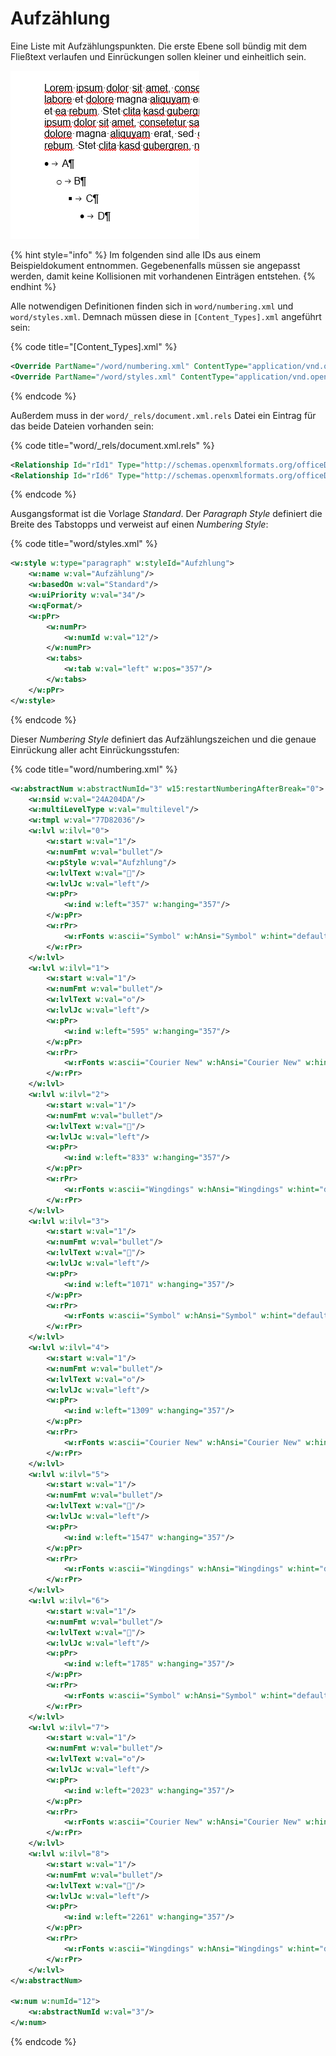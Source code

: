 # Aufzählung

Eine Liste mit Aufzählungspunkten. Die erste Ebene soll bündig mit dem Fließtext verlaufen und Einrückungen sollen kleiner und einheitlich sein.

![](<../../.gitbook/assets/image (1) (1).png>)

{% hint style="info" %}
Im folgenden sind alle IDs aus einem Beispieldokument entnommen. Gegebenenfalls müssen sie angepasst werden, damit keine Kollisionen mit vorhandenen Einträgen entstehen.
{% endhint %}

Alle notwendigen Definitionen finden sich in `word/numbering.xml` und `word/styles.xml`. Demnach müssen diese in `[Content_Types].xml` angeführt sein:

{% code title="[Content_Types].xml" %}
```xml
<Override PartName="/word/numbering.xml" ContentType="application/vnd.openxmlformats-officedocument.wordprocessingml.numbering+xml"/>
<Override PartName="/word/styles.xml" ContentType="application/vnd.openxmlformats-officedocument.wordprocessingml.styles+xml"/>
```
{% endcode %}

Außerdem muss in der `word/_rels/document.xml.rels` Datei ein Eintrag für das beide Dateien vorhanden sein:

{% code title="word/_rels/document.xml.rels" %}
```xml
<Relationship Id="rId1" Type="http://schemas.openxmlformats.org/officeDocument/2006/relationships/styles" Target="styles.xml"/>
<Relationship Id="rId6" Type="http://schemas.openxmlformats.org/officeDocument/2006/relationships/numbering" Target="numbering.xml"/>
```
{% endcode %}

Ausgangsformat ist die Vorlage _Standard_. Der _Paragraph Style_ definiert die Breite des Tabstopps und verweist auf einen _Numbering Style_:

{% code title="word/styles.xml" %}
```xml
<w:style w:type="paragraph" w:styleId="Aufzhlung">
    <w:name w:val="Aufzählung"/>
    <w:basedOn w:val="Standard"/>
    <w:uiPriority w:val="34"/>
    <w:qFormat/>
    <w:pPr>
        <w:numPr>
            <w:numId w:val="12"/>
        </w:numPr>
        <w:tabs>
            <w:tab w:val="left" w:pos="357"/>
        </w:tabs>
    </w:pPr>
</w:style>
```
{% endcode %}

Dieser _Numbering Style_ definiert das Aufzählungszeichen und die genaue Einrückung aller acht Einrückungsstufen:

{% code title="word/numbering.xml" %}
```xml
<w:abstractNum w:abstractNumId="3" w15:restartNumberingAfterBreak="0">
    <w:nsid w:val="24A204DA"/>
    <w:multiLevelType w:val="multilevel"/>
    <w:tmpl w:val="77D82036"/>
    <w:lvl w:ilvl="0">
        <w:start w:val="1"/>
        <w:numFmt w:val="bullet"/>
        <w:pStyle w:val="Aufzhlung"/>
        <w:lvlText w:val=""/>
        <w:lvlJc w:val="left"/>
        <w:pPr>
            <w:ind w:left="357" w:hanging="357"/>
        </w:pPr>
        <w:rPr>
            <w:rFonts w:ascii="Symbol" w:hAnsi="Symbol" w:hint="default"/>
        </w:rPr>
    </w:lvl>
    <w:lvl w:ilvl="1">
        <w:start w:val="1"/>
        <w:numFmt w:val="bullet"/>
        <w:lvlText w:val="o"/>
        <w:lvlJc w:val="left"/>
        <w:pPr>
            <w:ind w:left="595" w:hanging="357"/>
        </w:pPr>
        <w:rPr>
            <w:rFonts w:ascii="Courier New" w:hAnsi="Courier New" w:hint="default"/>
        </w:rPr>
    </w:lvl>
    <w:lvl w:ilvl="2">
        <w:start w:val="1"/>
        <w:numFmt w:val="bullet"/>
        <w:lvlText w:val=""/>
        <w:lvlJc w:val="left"/>
        <w:pPr>
            <w:ind w:left="833" w:hanging="357"/>
        </w:pPr>
        <w:rPr>
            <w:rFonts w:ascii="Wingdings" w:hAnsi="Wingdings" w:hint="default"/>
        </w:rPr>
    </w:lvl>
    <w:lvl w:ilvl="3">
        <w:start w:val="1"/>
        <w:numFmt w:val="bullet"/>
        <w:lvlText w:val=""/>
        <w:lvlJc w:val="left"/>
        <w:pPr>
            <w:ind w:left="1071" w:hanging="357"/>
        </w:pPr>
        <w:rPr>
            <w:rFonts w:ascii="Symbol" w:hAnsi="Symbol" w:hint="default"/>
        </w:rPr>
    </w:lvl>
    <w:lvl w:ilvl="4">
        <w:start w:val="1"/>
        <w:numFmt w:val="bullet"/>
        <w:lvlText w:val="o"/>
        <w:lvlJc w:val="left"/>
        <w:pPr>
            <w:ind w:left="1309" w:hanging="357"/>
        </w:pPr>
        <w:rPr>
            <w:rFonts w:ascii="Courier New" w:hAnsi="Courier New" w:hint="default"/>
        </w:rPr>
    </w:lvl>
    <w:lvl w:ilvl="5">
        <w:start w:val="1"/>
        <w:numFmt w:val="bullet"/>
        <w:lvlText w:val=""/>
        <w:lvlJc w:val="left"/>
        <w:pPr>
            <w:ind w:left="1547" w:hanging="357"/>
        </w:pPr>
        <w:rPr>
            <w:rFonts w:ascii="Wingdings" w:hAnsi="Wingdings" w:hint="default"/>
        </w:rPr>
    </w:lvl>
    <w:lvl w:ilvl="6">
        <w:start w:val="1"/>
        <w:numFmt w:val="bullet"/>
        <w:lvlText w:val=""/>
        <w:lvlJc w:val="left"/>
        <w:pPr>
            <w:ind w:left="1785" w:hanging="357"/>
        </w:pPr>
        <w:rPr>
            <w:rFonts w:ascii="Symbol" w:hAnsi="Symbol" w:hint="default"/>
        </w:rPr>
    </w:lvl>
    <w:lvl w:ilvl="7">
        <w:start w:val="1"/>
        <w:numFmt w:val="bullet"/>
        <w:lvlText w:val="o"/>
        <w:lvlJc w:val="left"/>
        <w:pPr>
            <w:ind w:left="2023" w:hanging="357"/>
        </w:pPr>
        <w:rPr>
            <w:rFonts w:ascii="Courier New" w:hAnsi="Courier New" w:hint="default"/>
        </w:rPr>
    </w:lvl>
    <w:lvl w:ilvl="8">
        <w:start w:val="1"/>
        <w:numFmt w:val="bullet"/>
        <w:lvlText w:val=""/>
        <w:lvlJc w:val="left"/>
        <w:pPr>
            <w:ind w:left="2261" w:hanging="357"/>
        </w:pPr>
        <w:rPr>
            <w:rFonts w:ascii="Wingdings" w:hAnsi="Wingdings" w:hint="default"/>
        </w:rPr>
    </w:lvl>
</w:abstractNum>

<w:num w:numId="12">
    <w:abstractNumId w:val="3"/>
</w:num>
```
{% endcode %}

